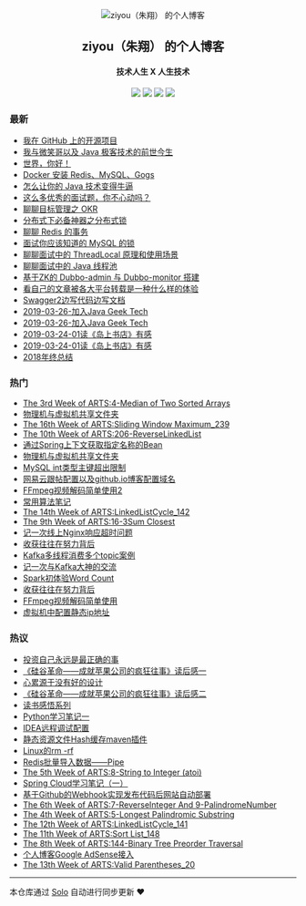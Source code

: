 <p align="center"><img alt="ziyou（朱翔） 的个人博客" src="https://static.b3log.org/images/brand/solo-32.png"></p><h2 align="center">
ziyou（朱翔） 的个人博客
</h2>

<h4 align="center">技术人生 X 人生技术</h4>
<p align="center"><a title="ziyou（朱翔） 的个人博客" target="_blank" href="https://github.com/zhuSilence/solo-blog"><img src="https://img.shields.io/github/last-commit/zhuSilence/solo-blog.svg?style=flat-square&color=FF9900"></a>
<a title="GitHub repo size in bytes" target="_blank" href="https://github.com/zhuSilence/solo-blog"><img src="https://img.shields.io/github/repo-size/zhuSilence/solo-blog.svg?style=flat-square"></a>
<a title="Solo Version" target="_blank" href="https://github.com/b3log/solo/releases"><img src="https://img.shields.io/badge/solo-3.6.5-f1e05a.svg?style=flat-square&color=blueviolet"></a>
<a title="Hits" target="_blank" href="https://github.com/b3log/hits"><img src="https://hits.b3log.org/zhuSilence/solo-blog.svg"></a></p>

### 最新

* [我在 GitHub 上的开源项目](http://home.zxsilence.cn:29090/my-github-repos)
* [我与微笑哥以及 Java 极客技术的前世今生](http://home.zxsilence.cn:29090/articles/2019/10/06/1570336005570.html)
* [世界，你好！](http://home.zxsilence.cn:29090/hello-solo)
* [Docker 安装 Redis、MySQL、Gogs](http://home.zxsilence.cn:29090/articles/2019/10/03/1570340331784.html)
* [怎么让你的 Java 技术变得牛逼](http://home.zxsilence.cn:29090/articles/2019/09/26/1570340333653.html)
* [这么多优秀的面试题，你不心动吗？](http://home.zxsilence.cn:29090/articles/2019/07/27/1570340329173.html)
* [聊聊目标管理之 OKR](http://home.zxsilence.cn:29090/articles/2019/07/24/1570340330829.html)
* [分布式下必备神器之分布式锁](http://home.zxsilence.cn:29090/articles/2019/07/11/1570340330491.html)
* [聊聊 Redis 的事务](http://home.zxsilence.cn:29090/articles/2019/07/02/1570340330089.html)
* [面试你应该知道的 MySQL 的锁](http://home.zxsilence.cn:29090/articles/2019/06/02/1570340331180.html)
* [聊聊面试中的 ThreadLocal 原理和使用场景](http://home.zxsilence.cn:29090/articles/2019/05/12/1570340333112.html)
* [聊聊面试中的 Java 线程池](http://home.zxsilence.cn:29090/articles/2019/04/29/1570340332611.html)
* [基于ZK的 Dubbo-admin 与 Dubbo-monitor 搭建](http://home.zxsilence.cn:29090/articles/2019/04/09/1570340333393.html)
* [看自己的文章被各大平台转载是一种什么样的体验](http://home.zxsilence.cn:29090/articles/2019/04/07/1570340332873.html)
* [Swagger2边写代码边写文档](http://home.zxsilence.cn:29090/articles/2019/03/28/1570340332324.html)
* [2019-03-26-加入Java Geek Tech](http://home.zxsilence.cn:29090/articles/2019/03/26/1570340333874.html)
* [2019-03-26-加入Java Geek Tech](http://home.zxsilence.cn:29090/articles/2019/03/26/1571673931451.html)
* [2019-03-24-01读《岛上书店》有感](http://home.zxsilence.cn:29090/articles/2019/03/24/1570340331455.html)
* [2019-03-24-01读《岛上书店》有感](http://home.zxsilence.cn:29090/articles/2019/03/24/1571673928055.html)
* [2018年终总结](http://home.zxsilence.cn:29090/articles/2018/12/29/1570340345013.html)

### 热门

* [The 3rd Week of ARTS:4-Median of Two Sorted Arrays](http://home.zxsilence.cn:29090/articles/2018/07/14/1570340346034.html)
* [物理机与虚拟机共享文件夹](http://home.zxsilence.cn:29090/articles/2017/01/08/1570340338523.html)
* [The 16th Week of ARTS:Sliding Window Maximum_239](http://home.zxsilence.cn:29090/articles/2018/12/09/1570340347250.html)
* [The 10th Week of ARTS:206-ReverseLinkedList](http://home.zxsilence.cn:29090/articles/2018/10/14/1570340347519.html)
* [通过Spring上下文获取指定名称的Bean](http://home.zxsilence.cn:29090/articles/2016/12/28/1570340349379.html)
* [物理机与虚拟机共享文件夹](http://home.zxsilence.cn:29090/articles/2017/01/08/1571673936591.html)
* [MySQL int类型主键超出限制](http://home.zxsilence.cn:29090/articles/2017/07/15/1570340334400.html)
* [网易云跟帖配置以及github.io博客配置域名](http://home.zxsilence.cn:29090/articles/2017/05/10/1570340334855.html)
* [FFmpeg视频解码简单使用2](http://home.zxsilence.cn:29090/articles/2017/09/27/1570340335456.html)
* [常用算法笔记](http://home.zxsilence.cn:29090/articles/2018/11/02/1570340339479.html)
* [The 14th Week of ARTS:LinkedListCycle_142](http://home.zxsilence.cn:29090/articles/2018/11/25/1570340339742.html)
* [The 9th Week of ARTS:16-3Sum Closest](http://home.zxsilence.cn:29090/articles/2018/09/01/1570340340370.html)
* [记一次线上Nginx响应超时问题](http://home.zxsilence.cn:29090/articles/2018/08/31/1570340349147.html)
* [收获往往在努力背后](http://home.zxsilence.cn:29090/articles/2017/04/02/1571673933639.html)
* [Kafka多线程消费多个topic案例](http://home.zxsilence.cn:29090/articles/2017/05/29/1571673936317.html)
* [记一次与Kafka大神的交流](http://home.zxsilence.cn:29090/articles/2017/10/27/1570340334613.html)
* [Spark初体验Word Count](http://home.zxsilence.cn:29090/articles/2017/05/24/1570340335178.html)
* [收获往往在努力背后](http://home.zxsilence.cn:29090/articles/2017/04/02/1570340335807.html)
* [FFmpeg视频解码简单使用](http://home.zxsilence.cn:29090/articles/2017/01/12/1570340336388.html)
* [虚拟机中配置静态ip地址](http://home.zxsilence.cn:29090/articles/2017/03/28/1570340336965.html)

### 热议

* [投资自己永远是最正确的事](http://home.zxsilence.cn:29090/articles/2017/11/03/1570340334130.html)
* [《硅谷革命——成就苹果公司的疯狂往事》读后感一](http://home.zxsilence.cn:29090/articles/2017/10/21/1570340336079.html)
* [心累源于没有好的设计](http://home.zxsilence.cn:29090/articles/2017/05/18/1570340336705.html)
* [《硅谷革命——成就苹果公司的疯狂往事》读后感二](http://home.zxsilence.cn:29090/articles/2017/10/22/1570340337252.html)
* [读书感悟系列](http://home.zxsilence.cn:29090/articles/2017/09/27/1570340337535.html)
* [Python学习笔记一](http://home.zxsilence.cn:29090/articles/2017/10/17/1570340337807.html)
* [IDEA远程调试配置](http://home.zxsilence.cn:29090/articles/2017/03/29/1570340338081.html)
* [静态资源文件Hash缓存maven插件](http://home.zxsilence.cn:29090/articles/2017/07/31/1570340338735.html)
* [Linux的rm -rf](http://home.zxsilence.cn:29090/articles/2017/02/19/1570340338964.html)
* [Redis批量导入数据——Pipe](http://home.zxsilence.cn:29090/articles/2017/03/27/1570340339190.html)
* [The 5th Week of ARTS:8-String to Integer (atoi)](http://home.zxsilence.cn:29090/articles/2018/07/28/1570340340057.html)
* [Spring Cloud学习笔记（一）](http://home.zxsilence.cn:29090/articles/2018/03/17/1570340340759.html)
* [基于Github的Webhook实现发布代码后网站自动部署](http://home.zxsilence.cn:29090/articles/2018/07/16/1570340341122.html)
* [The 6th Week of ARTS:7-ReverseInteger And 9-PalindromeNumber](http://home.zxsilence.cn:29090/articles/2018/08/05/1570340341441.html)
* [The 4th Week of ARTS:5-Longest Palindromic Substring](http://home.zxsilence.cn:29090/articles/2018/07/22/1570340342052.html)
* [The 12th Week of ARTS:LinkedListCycle_141](http://home.zxsilence.cn:29090/articles/2018/11/11/1570340342473.html)
* [The 11th Week of ARTS:Sort List_148](http://home.zxsilence.cn:29090/articles/2018/11/04/1570340342764.html)
* [The 8th Week of ARTS:144-Binary Tree Preorder Traversal](http://home.zxsilence.cn:29090/articles/2018/08/21/1570340343083.html)
* [个人博客Google AdSense接入](http://home.zxsilence.cn:29090/articles/2018/09/15/1570340343350.html)
* [The 13th Week of ARTS:Valid Parentheses_20](http://home.zxsilence.cn:29090/articles/2018/11/18/1570340343656.html)

---

本仓库通过 [Solo](https://github.com/b3log/solo) 自动进行同步更新 ❤️ 